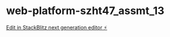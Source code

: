 # web-platform-szht47_assmt_13

[Edit in StackBlitz next generation editor ⚡️](https://stackblitz.com/~/github.com/mayank7634/web-platform-szht47_assmt_13)
